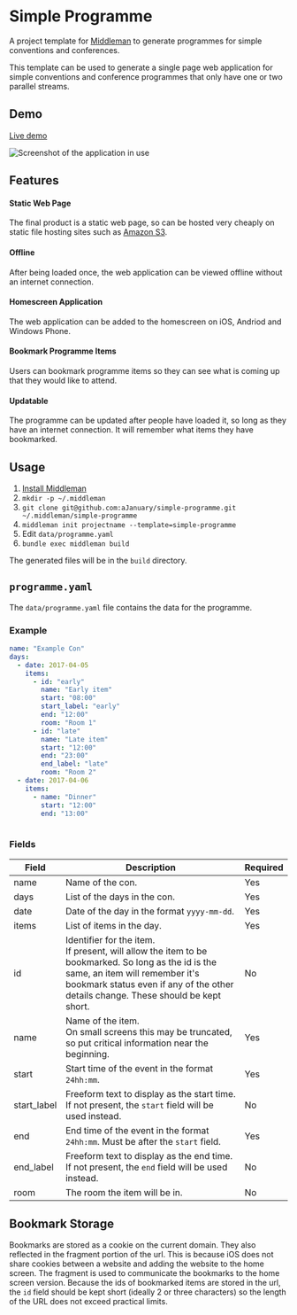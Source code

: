 # Simple Programme

A project template for [Middleman](http://middlemanapp.com) to generate programmes for simple conventions and conferences.

This template can be used to generate a single page web application for simple conventions and conference programmes that only have one or two parallel streams.

## Demo

[Live demo](http://ajanuary.github.io/simple-programme/)

![Screenshot of the application in use](http://ajanuary.github.io/simple-programme/images/screenshot.png)

## Features

#### Static Web Page
The final product is a static web page, so can be hosted very cheaply on static file hosting sites such as [Amazon S3](https://aws.amazon.com/s3/).

#### Offline
After being loaded once, the web application can be viewed offline without an internet connection.

#### Homescreen Application
The web application can be added to the homescreen on iOS, Andriod and Windows Phone.

#### Bookmark Programme Items
Users can bookmark programme items so they can see what is coming up that they would like to attend.

#### Updatable
The programme can be updated after people have loaded it, so long as they have an internet connection. It will remember what items they have bookmarked.

## Usage

1. [Install Middleman](https://middlemanapp.com/basics/install/)
2. `mkdir -p ~/.middleman`
3. `git clone git@github.com:aJanuary/simple-programme.git ~/.middleman/simple-programme`
2. `middleman init projectname --template=simple-programme`
3. Edit `data/programme.yaml`
4. `bundle exec middleman build`

The generated files will be in the `build` directory.

## `programme.yaml`

The `data/programme.yaml` file contains the data for the programme.

### Example

```yaml
name: "Example Con"
days:
  - date: 2017-04-05
    items:
      - id: "early"
        name: "Early item"
        start: "08:00"
        start_label: "early"
        end: "12:00"
        room: "Room 1"
      - id: "late"
        name: "Late item"
        start: "12:00"
        end: "23:00"
        end_label: "late"
        room: "Room 2"
  - date: 2017-04-06
    items:
      - name: "Dinner"
        start: "12:00"
        end: "13:00"
      
```

### Fields

| Field       | Description | Required |
| ----------- | ----------- | -------- |
| name        | Name of the con. | Yes |
| days        | List of the days in the con. | Yes |
| date        | Date of the day in the format `yyyy-mm-dd`. | Yes |
| items       | List of items in the day. | Yes |
| id          | Identifier for the item.<br>If present, will allow the item to be bookmarked. So long as the id is the same, an item will remember it's bookmark status even if any of the other details change. These should be kept short. | No |
| name        | Name of the item.<br>On small screens this may be truncated, so put critical information near the beginning. | Yes |
| start       | Start time of the event in the format `24hh:mm`. | Yes |
| start_label | Freeform text to display as the start time. If not present, the `start` field will be used instead. | No |
| end         | End time of the event in the format `24hh:mm`. Must be after the `start` field. | Yes |
| end_label   | Freeform text to display as the end time. If not present, the `end` field will be used instead. | No |
| room        | The room the item will be in. | No |

## Bookmark Storage

Bookmarks are stored as a cookie on the current domain. They also reflected in the fragment portion of the url. This is because iOS does not share cookies between a website and adding the website to the home screen. The fragment is used to communicate the bookmarks to the home screen version. Because the ids of bookmarked items are stored in the url, the `id` field should be kept short (ideally 2 or three characters) so the length of the URL does not exceed practical limits.
